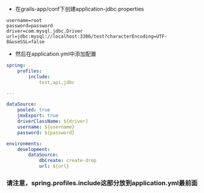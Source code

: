 * 在grails-app/conf下创建application-jdbc.properties

```properties
username=root
password=password
driver=com.mysql.jdbc.Driver
url=jdbc:mysql://localhost:3306/test?characterEncoding=UTF-8&useSSL=false
```

* 然后在application.yml中添加配置

```yaml
spring:
    profiles:
        include:
            test,api,jdbc

---

dataSource:
    pooled: true
    jmxExport: true
    driverClassName: ${driver}
    username: ${username}
    password: ${password}

environments:
    development:
        dataSource:
            dbCreate: create-drop
            url: ${url}
```

### 请注意，spring.profiles.include这部分放到application.yml最前面
